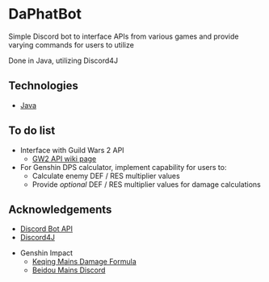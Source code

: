 # DaPhatBot

Simple Discord bot to interface APIs from various games and provide varying commands for users to utilize

Done in Java, utilizing Discord4J

<!-- Technologies -->
## Technologies
* [Java](https://www.oracle.com/java/technologies/javase-documentation.html)

<!-- To do list -->
## To do list 
* Interface with Guild Wars 2 API
  * [GW2 API wiki page](https://wiki.guildwars2.com/wiki/API:Main)
* For Genshin DPS calculator, implement capability for users to:
  * Calculate enemy DEF / RES multiplier values
  * Provide *optional* DEF / RES multiplier values for damage calculations 

<!-- Acknowledgements -->
## Acknowledgements 
* [Discord Bot API](https://discord.com/developers/docs/intro)
* [Discord4J](https://github.com/Discord4J/Discord4J)
<!-- Game specific -->
* Genshin Impact
  * [Keqing Mains Damage Formula](https://library.keqingmains.com/mechanics/combat/damage-formula)
  * [Beidou Mains Discord](https://discord.gg/thecrux)